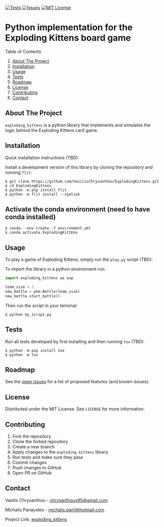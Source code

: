 [![Tests][tests-shield]][tests-url]
[![Issues][issues-shield]][issues-url]
[![MIT License][license-shield]][license-url]

Python implementation for the Exploding Kittens board game
==========================================================


<summary>Table of Contents</summary>
<ol>
  <li><a href="#about-the-project">About The Project</a></li>
  <li><a href="#installation">Installation</a></li>
  <li><a href="#usage">Usage</a></li>
  <li><a href="#tests">Tests</a></li>
  <li><a href="#roadmap">Roadmap</a></li>
  <li><a href="#license">License</a></li>
  <li><a href="#contributing">Contributing</a></li>
  <li><a href="#contact">Contact</a></li>
</ol>



## About The Project
`exploding_kittens` is a python library that implements and simulates the logic behind the Exploding Kittens card game. 


## Installation
Quick installation instructions (TBD):


Install a development version of this library by cloning the repository and running `flit`:
    
    $ git clone https://github.com/VasilisChrysanthou/ExplodingKittens.git
    $ cd ExplodingKittens
    $ python -m pip install flit
    $ python -m flit install --symlink


## Activate the conda environment (need to have conda installed)

    $ conda --env create -f environment.yml
    $ conda activate ExplodingKittEnv



## Usage
To play a game of Exploding Kittens, simply run the `play.py` script (TBD):

To import the library in a python environment run:

```python
import exploding_kittens as exp

team_size = 3
new_battle = pkm.Battle(team_size)
new_battle.start_battle()
```
Then run the script in your terminal:

    $ python my_script.py


## Tests
Run all tests developed by first installing and then running `tox` (TBD):

    $ python -m pip install tox
    $ python -m tox


## Roadmap
See the [open issues](https://github.com/VasilisChrysanthou/ExplodingKittens/issues) for a list of proposed features (and known issues).


## License
Distributed under the MIT License. See `LICENSE` for more information.


## Contributing
1. Fork the repository
2. Clone the forked repository
3. Create a new branch
4. Apply changes to the `exploding_kittens` library
5. Run tests and make sure they pass
6. Commit changes
7. Push changes to GitHub
8. Open PR on GitHub


## Contact
Vasilis Chrysanthou - chrysanthouv95@gmail.com

Michalis Panayides - michalis.pan1@hotmail.com

Project Link: [exploding_kittens](https://github.com/VasilisChrysanthou/ExplodingKittens)



<!-- MARKDOWN LINKS & IMAGES -->
[tests-shield]: https://img.shields.io/badge/Tests-passing-GREEN.svg
[tests-url]: https://github.com/VasilisChrysanthou/ExplodingKittens/actions
[issues-shield]: https://img.shields.io/github/issues/VasilisChrysanthou/ExplodingKittens.svg
[issues-url]: https://github.com/VasilisChrysanthou/ExplodingKittens/issues
[license-shield]: https://img.shields.io/github/license/othneildrew/Best-README-Template.svg
[license-url]: https://github.com/VasilisChrysanthou/ExplodingKittens/blob/master/LICENSE.txt
